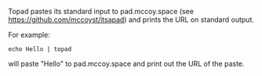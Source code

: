 Topad pastes its standard input to pad.mccoy.space (see https://github.com/mccoyst/itsapad) and prints the URL
on standard output.

For example:

	echo Hello | topad

will paste "Hello" to pad.mccoy.space and print out the URL of the paste.
